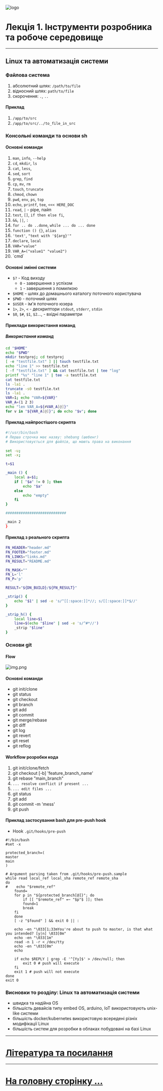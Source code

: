![logo](../img/logo.png)
# Лекція 1. Інструменти розробника та робоче середовище

---

## Linux та автоматизація системи

### Файлова система

1. абсолютний шлях: `/path/to/file`
2. відносний шлях: `path/to/file`
3. скорочення: `.`, `..`

#### Приклад

1. `/app/to/src`
2. `/app/to/src/../to_file_in_src`

### Консольні команди та основи sh

#### Основні команди

1. `man`, `info`, `--help`
2. `cd`, `mkdir`, `ls`
3. `cat`, `less`,
4. `sed`, `sort`
5. `grep`, `find`
6. `cp`, `mv`, `rm`
7. `touch`, `truncate`
8. `chmod`, `chown`
9. `pwd`, `env`, `ps`, `top`
10. `echo`, `printf`, `tee`, `<<< HERE_DOC`
11. `read`, `|` - pipe, пайп
12. `test`, `[]`, `if then else fi`,
13. `&&`, `||`, `:`
14. `for .. do ..done`, `while ... do ... done `
15. `function () {}`, `alias`
16. `'text'`, `"text with '${arg}'"`
17. `declare`, `local`
18. `VAR="value"`
19. `VAR_A=("value1" "value2")`
20. \`cmd\`

#### Основні змінні системи

- `$?` - Код виходу
    - `0` - завершення з успіхом
    - `1` - завершення з помилкою
- `$HOME` - шлях до домашнього каталогу поточного користувача
- `$PWD` - поточний шлях
- `$USER` - ім'я поточного юзера
- `1>`, `2>`, `<` - дескриптори `stdout`, `stderr`, `stdin`
- `$0`, `$#`, `$1`, `$2`..., - вхідні параметри

#### Приклади використання команд

##### Використання команд

```bash
cd "$HOME"
echo "$PWD"
mkdir testproj; cd testproj
[ -e "testfile.txt" ] || touch testfile.txt
echo "line 1" >> testfile.txt
[ -f "testfile.txt" ] && cat testfile.txt | tee "log"
printf "%s" "line 1" | tee -a testfile.txt
cat testfile.txt
ls -la1 .
truncate -s0 testfile.txt
ls -la1 .
VAR=1; echo "VAR=${VAR}"
VAR_A=(1 2 3)
echo "len VAR_A=${#VAR_A[@]}"
for v in "${VAR_A[@]}"; do echo "$v"; done
```

#### Приклад найпростішого скрипта

```bash 
#!/usr/bin/bash
# Перша строчка має назву: shebang (шебенг)
# Використовується для файлів, що мають права на виконання
   
set -u;
set -x;

t=$1

_main () {
	local a=$1;
	if [ "$a" != 0 ]; then
		echo "$a"
	else
		echo "empty"
	fi
}

############################

_main 2
}
```

#### Приклад з реального скрипта

```bash
FN_HEADER="header.md"
FN_FOOTER="footer.md"
FN_LINKS="links.md"
FN_RESULT="README.md"

FN_MASK=""
FN_L='l'
FN_P='p'

RESULT="${DN_BUILD}/${FN_RESULT}"

_strip() {
    echo "$1" | sed -e 's/^[[:space:]]*//; s/[[:space:]]*$//'
}

_strip_h() {
    local line=$1
    line=$(echo "$line" | sed -e 's/^#*//')
    _strip "$line"
}
```

### Основи git

#### Flow

![img.png](../img/l001/git_1.png)

#### Основні команди

- git init/clone
- git status
- git checkout
- git branch
- git add
- git commit
- git merge/rebase
- git diff
- git log
- git revert
- git reset
- git reflog

#### Workflow розробки кода

1. git init/clone/fetch
2. git checkout [-b] 'feature_branch_name'
3. git rebase "main_branch"
4. ```... resolve conflict if present ...```
5. ```... edit files ...```
6. git status
7. git add
8. git commit -m 'mess'
9. git push

#### Приклад застосування bash для pre-push hook

- Hook `.git/hooks/pre-push`

```
#!/bin/bash
#set -x

protected_branch=(
master
main
)

# Argument parsing taken from .git/hooks/pre-push.sample
while read local_ref local_sha remote_ref remote_sha
do
#    echo "$remote_ref"
    found=
    for p in "${protected_branch[@]}"; do
        if [[ "$remote_ref" =~ "$p"$ ]]; then
        found=1
        break
    fi
    done
    [ -z "$found" ] && exit 0 || :

    echo -en "\033[1;33mYou're about to push to master, is that what you intended? [y|n] \033[0m"
    echo -en "\033[1m"
    read -n 1 -r < /dev/tty
    echo -en "\033[0m"
    echo

    if echo $REPLY | grep -E '^[Yy]$' > /dev/null; then
        exit 0 # push will execute
    fi
    exit 1 # push will not execute
done
exit 0
```

### Висновки то розділу: Linux та автоматизація системи

- швидка та надійна OS
- більшість девайсів типу embed OS, arduino, IoT використовують unix-like системи
- більшість docker/kubernetes використовую всередені різніх модифікації Linux
- більшість систем для розробки в облаках побудовані на базі Linux

---

# [Література та посилання](../links.md)

---

# [На головну сторінку ...](../../README.md)

